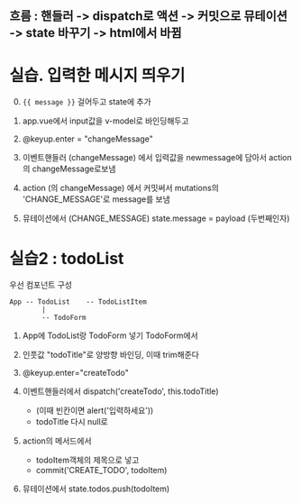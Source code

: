 ## 흐름 : 핸들러 -> dispatch로 액션 -> 커밋으로 뮤테이션 -> state 바꾸기 -> html에서 바뀜


# 실습. 입력한 메시지 띄우기

0. `{{ message }}` 걸어두고 state에 추가

1. app.vue에서 input값을 v-model로 바인딩해두고

2. @keyup.enter = "changeMessage"

3. 이벤트핸들러 (changeMessage) 에서 
입력값을 newmessage에 담아서 action의 changeMessage로보냄

4. action (의 changeMessage) 에서
커밋써서 mutations의 'CHANGE_MESSAGE'로 message를 보냄

5. 뮤테이션에서 (CHANGE_MESSAGE)
state.message = payload (두번째인자)


# 실습2 : todoList

우선 컴포넌트 구성
```
App -- TodoList    -- TodoListItem
        |
        -- TodoForm
```

1. App에 TodoList랑 TodoForm 넣기
TodoForm에서

1. 인풋값 "todoTitle"로 양방향 바인딩, 이때 trim해준다

2. @keyup.enter="createTodo"

3. 이벤트핸들러에서 dispatch('createTodo', this.todoTitle) 
   - (이때 빈칸이면 alert('입력하세요'))
   - todoTitle 다시 null로

4. action의 메서드에서
   - todoItem객체의 제목으로 넣고 
   - commit('CREATE_TODO', todoItem)

5. 뮤테이션에서 state.todos.push(todoItem)

